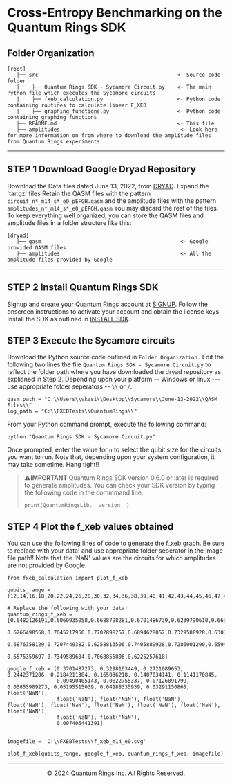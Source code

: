 # Cross-Entropy Benchmarking on the Quantum Rings SDK

Folder Organization
--------------------

    [root]
       ├── src                                             <- Source code folder 
       |    ├── Quantum Rings SDK - Sycamore Circuit.py    <- The main Python file which executes the Sycamore circuits
       |    ├── fxeb_calculation.py                        <- Python code containing routines to calculate linear F_XEB
       |    ├── graphing_functions.py                      <- Python code containing graphing functions   
       ├── README.md                                       <- This file
       ├── amplitudes                                       <- Look here for more information on from where to download the amplitude files from Quantum Rings experiments
                            
--------------------

## STEP 1 Download Google Dryad Repository

Download the Data files dated June 13, 2022, from [DRYAD](https://doi.org/10.5061/dryad.k6t1rj8).
Expand the 'tar.gz' files
Retain the QASM files with the pattern `circuit_n*_m14_s*_e0_pEFGH.qasm` and the amplitude files with the pattern `amplitudes_n*_m14_s*_e0_pEFGH.qasm`
You may discard the rest of the files.
To keep everything well organized, you can store the QASM files and amplitude files in a folder structure like this:

    [dryad]
       ├── qasm                                             <- Google provided QASM files
       ├── amplitudes                                       <- All the amplitude files provided by Google

--------------------

## STEP 2 Install Quantum Rings SDK

Signup and create your Quantum Rings account at [SIGNUP](https://quantumrings.com/). Follow the onscreen instructions to activate your account and obtain the license keys.
Install the SDK as outlined in [INSTALL SDK](https://quantumrings.com/doc/Installation.html).

## STEP 3 Execute the Sycamore circuits

Download the Python source code outlined in `Folder Organization.` Edit the following two lines the file `Quantum Rings SDK - Sycamore Circuit.py` to reflect the folder path
where you have downloaded the dryad repository as explianed in Step 2. Depending upon your platform -- Windows or linux --- use appropriate folder seperators --  `\\` or `/`.

```
qasm_path = "C:\\Users\\vkasi\\Desktop\\Sycamore\\June-13-2022\\QASM Files\\"
log_path = "C:\\FXEBTests\\QuantumRings\\"
```

From your Python command prompt, execute the following command:

```
python "Quantum Rings SDK - Sycamore Circuit.py"
```

Once prompted, enter the value for `n` to select the qubit size for the circuits you want to run. 
Note that, depending upon your system configuration, it may take sometime. Hang tight!!

> ⚠️**IMPORTANT**
> Quantum Rings SDK version 0.6.0 or later is required to generate amplitudes. You can check your SDK version by typing the following code in the commmand line.
> ```
> print(QuantumRingsLib.__version__)
> ```


## STEP 4 Plot the f_xeb values obtained

You can use the following lines of code to generate the f_xeb graph. Be sure to replace with your data! and use appropriate folder seperator in the image file path!!
Note that the 'NaN' values are the circuits for which amplitudes are not provided by Google.

```
from fxeb_calculation import plot_f_xeb

qubits_range = [12,14,16,18,20,22,24,26,28,30,32,34,36,38,39,40,41,42,43,44,45,46,47,48,49,50,51,53]

# Replace the following with your data!
quantum_rings_f_xeb = [0.6482126191,0.6060935058,0.6688798281,0.6701486739,0.6239790610,0.6691315513,0.6275010378,0.6586183194,
                       0.6266498558,0.7045217950,0.7702898257,0.6894628052,0.7329588928,0.6307282078,0.6166113934,0.6676224862,
                       0.6876358129,0.7207449382,0.6258813506,0.7405889928,0.7286001290,0.6594373156,0.6279716700,0.7553807635,
                       0.6575359697,0.7349589604,0.7068855806,0.6225257618]

google_f_xeb = [0.3701487273, 0.3298103449, 0.2721089653, 0.2442371206, 0.2184211384, 0.165036218, 0.1407034141, 0.1141170845,
                0.09490405143, 0.0822755337, 0.07126891799, 0.05855909273, 0.05195515039, 0.04188335939, 0.03291150865, float('NaN'), 
                float('NaN'), float('NaN'), float('NaN'), float('NaN'), float('NaN'), float('NaN'), float('NaN'), float('NaN'), float('NaN'),
                float('NaN'), float('NaN'),
                0.007406441391]


imagefile = 'C:\\FXEBTests\\f_xeb_m14_e0.svg'

plot_f_xeb(qubits_range, google_f_xeb, quantum_rings_f_xeb, imagefile)
```

--------------------
<div align="center"> &copy; 2024 Quantum Rings Inc. All Rights Reserved. </div>
   
   
  


